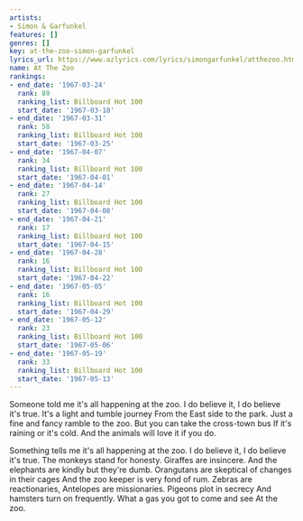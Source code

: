 ```yaml
---
artists:
- Simon & Garfunkel
features: []
genres: []
key: at-the-zoo-simon-garfunkel
lyrics_url: https://www.azlyrics.com/lyrics/simongarfunkel/atthezoo.html
name: At The Zoo
rankings:
- end_date: '1967-03-24'
  rank: 89
  ranking_list: Billboard Hot 100
  start_date: '1967-03-18'
- end_date: '1967-03-31'
  rank: 58
  ranking_list: Billboard Hot 100
  start_date: '1967-03-25'
- end_date: '1967-04-07'
  rank: 34
  ranking_list: Billboard Hot 100
  start_date: '1967-04-01'
- end_date: '1967-04-14'
  rank: 27
  ranking_list: Billboard Hot 100
  start_date: '1967-04-08'
- end_date: '1967-04-21'
  rank: 17
  ranking_list: Billboard Hot 100
  start_date: '1967-04-15'
- end_date: '1967-04-28'
  rank: 16
  ranking_list: Billboard Hot 100
  start_date: '1967-04-22'
- end_date: '1967-05-05'
  rank: 16
  ranking_list: Billboard Hot 100
  start_date: '1967-04-29'
- end_date: '1967-05-12'
  rank: 23
  ranking_list: Billboard Hot 100
  start_date: '1967-05-06'
- end_date: '1967-05-19'
  rank: 33
  ranking_list: Billboard Hot 100
  start_date: '1967-05-13'
---
```


Someone told me it's all happening at the zoo.
I do believe it, I do believe it's true.
It's a light and tumble journey
From the East side to the park.
Just a fine and fancy ramble to the zoo.
But you can take the cross-town bus
If it's raining or it's cold.
And the animals will love it if you do.

Something tells me it's all happening at the zoo.
I do believe it, I do believe it's true.
The monkeys stand for honesty.
Giraffes are insincere.
And the elephants are kindly but they're dumb.
Orangutans are skeptical of changes in their cages
And the zoo keeper is very fond of rum.
Zebras are reactionaries,
Antelopes are missionaries.
Pigeons plot in secrecy
And hamsters turn on frequently.
What a gas you got to come and see
At the zoo.



